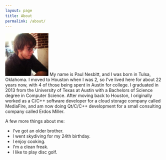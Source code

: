 ```yaml
---
layout: page
title: About
permalink: /about/
---
```

![Test image](/images/about_profile.jpg) My name is Paul Nesbitt, and I was born in Tulsa, Oklahoma. I moved to Houston when I was 2, so I've lived here for about 22 years now, with 4 of those being spent in Austin for college. I graduated in 2013 from the University of Texas at Austin with a Bachelors of Science degree in Computer Science. After moving back to Houston, I originally worked as a C/C++ software developer for a cloud storage company called MediaFire, and am now doing Qt/C/C++ development for a small consulting company called Erdos Miller.

A few more things about me:
<ul>
<li>I've got an older brother.</li>
<li>I went skydiving for my 24th birthday.</li>
<li>I enjoy cooking.</li>
<li>I'm a clean freak.</li>
<li>I like to play disc golf.</li>
</ul>

